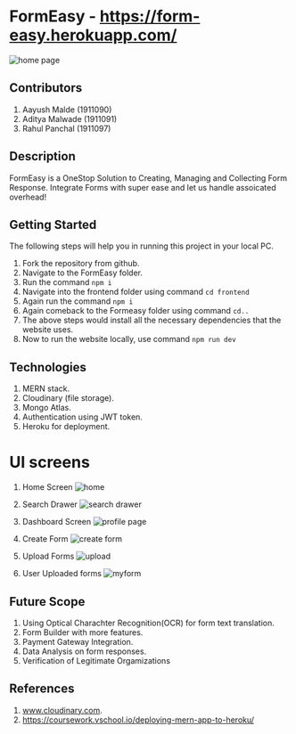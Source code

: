 # FormEasy - https://form-easy.herokuapp.com/
![home page](https://user-images.githubusercontent.com/75043089/147510043-483dbdfe-44d5-4308-887b-14b5a41f57f9.jpg)

## Contributors
1. Aayush Malde (1911090)
2. Aditya Malwade (1911091)
3. Rahul Panchal (1911097)

## Description
FormEasy is a OneStop Solution to Creating, Managing and Collecting Form Response. Integrate Forms with super ease and let us handle assoicated overhead!

## Getting Started
The following steps will help you in running this project in your local PC.
1. Fork the repository from github.
2. Navigate to the FormEasy folder.
3. Run the command ```npm i```
4. Navigate into the frontend folder using command ```cd frontend```
5. Again run the command ```npm i```
6. Again comeback to the Formeasy folder using command ```cd..```
7. The above steps would install all the necessary dependencies that the website uses.
8. Now to run the website locally, use command ```npm run dev```

## Technologies
1. MERN stack. 
2. Cloudinary (file storage).
3. Mongo Atlas.
4. Authentication using JWT token.
5. Heroku for deployment.

# UI screens
1. Home Screen
![home](https://user-images.githubusercontent.com/75043089/147510830-7e045297-ec48-42ab-82a8-6154d711668f.jpg)

2. Search Drawer 
![search drawer](https://user-images.githubusercontent.com/75043089/147510836-9453f7f6-a90c-4ac9-8b0d-0972accbbfb7.jpg)

3. Dashboard Screen
![profile page](https://user-images.githubusercontent.com/75043089/147510160-70215c62-0887-43db-b9c2-e42dc9c7e66c.jpg)

4. Create Form
![create form](https://user-images.githubusercontent.com/75043089/147510864-99704fbd-16eb-4704-a426-e795ddbcfa2e.jpg)

5. Upload Forms 
![upload](https://user-images.githubusercontent.com/75043089/147510239-bbef3e63-99f1-4da0-b6fa-f73060918a03.jpg)

6. User Uploaded forms
![myform](https://user-images.githubusercontent.com/75043089/147510857-09110575-061b-4a2a-a78b-0eaa0eae8414.jpg)

## Future Scope
1. Using Optical Charachter Recognition(OCR) for form text translation.
2. Form Builder with more features.
3. Payment Gateway Integration.
4. Data Analysis on form responses.
5. Verification of Legitimate Orgamizations


## References
1. www.cloudinary.com.
2. https://coursework.vschool.io/deploying-mern-app-to-heroku/

